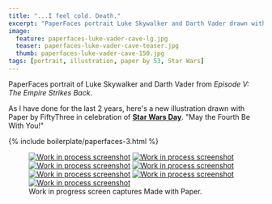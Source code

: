 ```yaml
---
title: "...I feel cold. Death."
excerpt: "PaperFaces portrait Luke Skywalker and Darth Vader drawn with Paper by 53 on an iPad."
image: 
  feature: paperfaces-luke-vader-cave-lg.jpg
  teaser: paperfaces-luke-vader-cave-teaser.jpg
  thumb: paperfaces-luke-vader-cave-150.jpg
tags: [portrait, illustration, paper by 53, Star Wars]
---
```


PaperFaces portrait of Luke Skywalker and Darth Vader from *Episode V: The Empire Strikes Back*.

As I have done for the last 2 years, here's a new illustration drawn with Paper by FiftyThree in celebration of [**Star Wars Day**](http://www.starwars.com/may-the-4th). "May the Fourth Be With You!"

{% include boilerplate/paperfaces-3.html %}

<figure class="third">
	<a href="{{ site.url }}/images/paperfaces-luke-vader-cave-process-1-lg.jpg"><img src="{{ site.url }}/images/paperfaces-luke-vader-cave-process-1-600.jpg" alt="Work in process screenshot"></a>
	<a href="{{ site.url }}/images/paperfaces-luke-vader-cave-process-2-lg.jpg"><img src="{{ site.url }}/images/paperfaces-luke-vader-cave-process-2-600.jpg" alt="Work in process screenshot"></a>
	<a href="{{ site.url }}/images/paperfaces-luke-vader-cave-process-3-lg.jpg"><img src="{{ site.url }}/images/paperfaces-luke-vader-cave-process-3-600.jpg" alt="Work in process screenshot"></a>
	<a href="{{ site.url }}/images/paperfaces-luke-vader-cave-process-4-lg.jpg"><img src="{{ site.url }}/images/paperfaces-luke-vader-cave-process-4-600.jpg" alt="Work in process screenshot"></a>
	<a href="{{ site.url }}/images/paperfaces-luke-vader-cave-process-5-lg.jpg"><img src="{{ site.url }}/images/paperfaces-luke-vader-cave-process-5-600.jpg" alt="Work in process screenshot"></a>
	<a href="{{ site.url }}/images/paperfaces-luke-vader-cave-process-6-lg.jpg"><img src="{{ site.url }}/images/paperfaces-luke-vader-cave-process-6-600.jpg" alt="Work in process screenshot"></a>
  <a href="{{ site.url }}/images/paperfaces-luke-vader-cave-process-7-lg.jpg"><img src="{{ site.url }}/images/paperfaces-luke-vader-cave-process-7-600.jpg" alt="Work in process screenshot"></a>
	<figcaption>Work in progress screen captures Made with Paper.</figcaption>
</figure>
